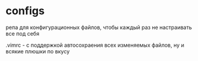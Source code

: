 configs
=======
репа для конфигурационных файлов, чтобы каждый раз не настраивать все под себя

.vimrc - с поддержкой автосохраения всех изменяемых файлов, ну и всякие плюшки по вкусу

